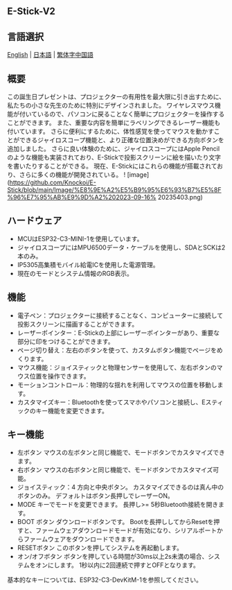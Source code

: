 ## E-Stick-V2   
## 言語選択
[English](https://github.com/Knockoi/E-STICK-V2/blob/main/README.md) | [日本語](https://github.com/Knockoi/E-STICK-V2/blob/main/) | [繁体字中国語](https://github.com/Knockoi/E-STICK-V2/blob/main/ReadmeTC.md)
  
## 概要  
この誕生日プレゼントは、プロジェクターの有用性を最大限に引き出すために、私たちの小さな先生のために特別にデザインされました。 ワイヤレスマウス機能が付いているので、パソコンに戻ることなく簡単にプロジェクターを操作することができます。
また、重要な内容を簡単にラベリングできるレーザー機能も付いています。 さらに便利にするために、体性感覚を使ってマウスを動かすことができるジャイロスコープ機能と、より正確な位置決めができる方向ボタンを追加しました。
さらに良い体験のために、ジャイロスコープにはApple Pencilのような機能も実装されており、E-Stickで投影スクリーンに絵を描いたり文字を書いたりすることができる。 現在、E-Stickにはこれらの機能が搭載されており、さらに多くの機能が開発されている。
  ! [image](https://github.com/Knockoi/E-Stick/blob/main/Image/%E8%9E%A2%E5%B9%95%E6%93%B7%E5%8F%96%E7%95%AB%E9%9D%A2%202023-09-16% 20235403.png)
  
## ハードウェア  
- MCUはESP32-C3-MINI-1を使用しています。
- ジャイロスコープにはMPU6500データ・ケーブルを使用し、SDAとSCKは2本のみ。
- IP5305高集積モバイル給電ICを使用した電源管理。
- 現在のモードとシステム情報のRGB表示。 

## 機能  
- 電子ペン：プロジェクターに接続することなく、コンピューターに接続して投影スクリーンに描画することができます。
- レーザーポインター：E-Stickの上部にレーザーポインターがあり、重要な部分に印をつけることができます。
- ページ切り替え：左右のボタンを使って、カスタムボタン機能でページをめくります。
- マウス機能：ジョイスティックと物理センサーを使用して、左右ボタンのマウス位置を操作できます。
- モーションコントロール：物理的な揺れを利用してマウスの位置を移動します。
- カスタマイズキー：Bluetoothを使ってスマホやパソコンと接続し、Eスティックのキー機能を変更できます。
  
## キー機能  
- 左ボタン マウスの左ボタンと同じ機能で、モードボタンでカスタマイズできます。
- 右ボタン マウスの右ボタンと同じ機能で、モードボタンでカスタマイズ可能。
- ジョイスティック：4 方向と中央ボタン。 カスタマイズできるのは真ん中のボタンのみ。 デフォルトはボタン長押しでレーザーON。
- MODE キーでモードを変更できます。 長押し>= 5秒Bluetooth接続を開きます。
- BOOT ボタン ダウンロードボタンです。 Bootを長押ししてからResetを押すと、ファームウェアダウンロードモードが有効になり、シリアルポートからファームウェアをダウンロードできます。
- RESETボタン このボタンを押してシステムを再起動します。
- オン/オフボタン ボタンを押している時間が30ms以上2s未満の場合、システムをオンにします。 1秒以内に2回連続で押すとOFFとなります。
    
基本的なキーについては、ESP32-C3-DevKitM-1を参照してください。


